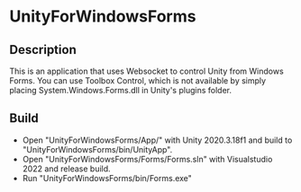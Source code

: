 # UnityForWindowsForms

## Description
This is an application that uses Websocket to control Unity from Windows Forms.
You can use Toolbox Control, which is not available by simply placing System.Windows.Forms.dll in Unity's plugins folder.

## Build
* Open "UnityForWindowsForms/App/" with Unity 2020.3.18f1 and build to "UnityForWindowsForms/bin/UnityApp".
* Open "UnityForWindowsForms/Forms/Forms.sln" with Visualstudio 2022 and release build.
* Run "UnityForWindowsForms/bin/Forms.exe"